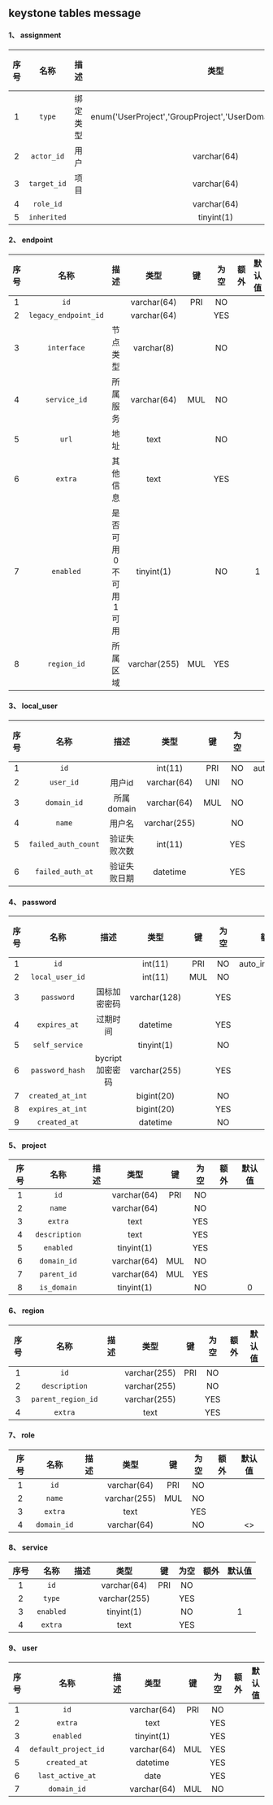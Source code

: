 ## keystone tables message


#### 1、 assignment

| 序号 |     名称     |  描述   |                              类型                              | 键  | 为空 | 额外 | 默认值 |
|:---:|:-----------:|:-------:|:-------------------------------------------------------------:|:---:|:---:|:---:|:-----:|
|  1  |   `type`    | 绑定类型 | enum('UserProject','GroupProject','UserDomain','GroupDomain') | PRI | NO  |      |       |
|  2  | `actor_id`  |  用户   |                          varchar(64)                          | PRI |  NO  |     |       |
|  3  | `target_id` |  项目   |                          varchar(64)                          | PRI |  NO  |     |       |
|  4  |  `role_id`  |         |                          varchar(64)                          | PRI | NO  |     |       |
|  5  | `inherited` |         |                          tinyint(1)                           | PRI | NO  |     |       |


#### 2、 endpoint

| 序号 |         名称          |        描述         |     类型      | 键  | 为空 | 额外 | 默认值 |
|:---:|:--------------------:|:-------------------:|:------------:|:---:|:---:|:---:|:-----:|
|  1  |         `id`         |                     | varchar(64)  | PRI | NO  |     |       |
|  2  | `legacy_endpoint_id` |                     | varchar(64)  |     | YES |     |       |
|  3  |     `interface`      |       节点类型       |  varchar(8)  |     |  NO  |     |       |
|  4  |     `service_id`     |       所属服务       | varchar(64)  | MUL |  NO  |     |       |
|  5  |        `url`         |         地址         |     text     |     | NO  |     |       |
|  6  |       `extra`        |       其他信息       |     text     |     | YES  |     |       |
|  7  |      `enabled`       | 是否可用 0不可用 1可用 |  tinyint(1)  |     | NO  |      |   1   |
|  8  |     `region_id`      |       所属区域       | varchar(255) | MUL | YES  |     |       |


#### 3、 local_user

| 序号 |         名称         |    描述    |     类型      | 键  | 为空 |      额外       | 默认值 |
|:---:|:-------------------:|:----------:|:------------:|:---:|:---:|:--------------:|:-----:|
|  1  |        `id`         |            |   int(11)    | PRI | NO  | auto_increment |       |
|  2  |      `user_id`      |   用户id    | varchar(64)  | UNI | NO  |                |       |
|  3  |     `domain_id`     | 所属domain  | varchar(64)  | MUL | NO  |                |       |
|  4  |       `name`        |   用户名    | varchar(255) |     | NO  |                |       |
|  5  | `failed_auth_count` | 验证失败次数 |   int(11)    |     | YES |                |       |
|  6  |  `failed_auth_at`   | 验证失败日期 |   datetime   |     | YES |                |       |


#### 4、 password

| 序号 |       名称        |      描述      |     类型      | 键  | 为空 |      额外       | 默认值 |
|:---:|:----------------:|:--------------:|:------------:|:---:|:---:|:--------------:|:-----:|
|  1  |       `id`       |                |   int(11)    | PRI | NO  | auto_increment |       |
|  2  | `local_user_id`  |                |   int(11)    | MUL | NO  |                |       |
|  3  |    `password`    |   国标加密密码   | varchar(128) |     | YES |                |       |
|  4  |   `expires_at`   |    过期时间     |   datetime   |     | YES |                |       |
|  5  |  `self_service`  |                |  tinyint(1)  |     | NO  |                |   0   |
|  6  | `password_hash`  | bycript加密密码 | varchar(255) |     | YES |                |       |
|  7  | `created_at_int` |                |  bigint(20)  |     | NO  |                |   0   |
|  8  | `expires_at_int` |                |  bigint(20)  |     | YES |                |       |
|  9  |   `created_at`   |                |   datetime   |     | NO  |                |       |


#### 5、 project

| 序号 |      名称      | 描述 |    类型     |  键  | 为空 | 额外 | 默认值 |
|:---:|:-------------:|:---:|:-----------:|:---:|:----:|:---:|:-----:|
|  1  |     `id`      |     | varchar(64) | PRI |  NO  |     |       |
|  2  |    `name`     |     | varchar(64) |     |  NO  |     |       |
|  3  |    `extra`    |     |    text     |     | YES  |     |       |
|  4  | `description` |     |    text     |     | YES  |     |       |
|  5  |   `enabled`   |     | tinyint(1)  |     | YES  |     |       |
|  6  |  `domain_id`  |     | varchar(64) | MUL |  NO  |     |       |
|  7  |  `parent_id`  |     | varchar(64) | MUL | YES  |     |       |
|  8  |  `is_domain`  |     | tinyint(1)  |     |  NO  |     |   0   |


#### 6、 region

| 序号 |        名称         | 描述 |     类型     |  键  | 为空 | 额外 | 默认值 |
|:---:|:------------------:|:---:|:------------:|:---:|:----:|:---:|:-----:|
|  1  |        `id`        |     | varchar(255) | PRI |  NO  |     |       |
|  2  |   `description`    |     | varchar(255) |     |  NO  |     |       |
|  3  | `parent_region_id` |     | varchar(255) |     | YES  |     |       |
|  4  |      `extra`       |     |     text     |     | YES  |     |       |


#### 7、 role

| 序号 |     名称     | 描述 |     类型     |  键  | 为空 | 额外 |  默认值   |
|:---:|:-----------:|:---:|:------------:|:---:|:----:|:---:|:--------:|
|  1  |    `id`     |     | varchar(64)  | PRI |  NO  |     |          |
|  2  |   `name`    |     | varchar(255) | MUL |  NO  |     |          |
|  3  |   `extra`   |     |     text     |     | YES  |     |          |
|  4  | `domain_id` |     | varchar(64)  |     |  NO  |     | <<null>> |


#### 8、 service

| 序号 |    名称    | 描述 |     类型     |  键  | 为空 | 额外 | 默认值 |
|:---:|:---------:|:---:|:------------:|:---:|:----:|:---:|:-----:|
|  1  |   `id`    |     | varchar(64)  | PRI |  NO  |     |       |
|  2  |  `type`   |     | varchar(255) |     | YES  |     |       |
|  3  | `enabled` |     |  tinyint(1)  |     |  NO  |     |   1   |
|  4  |  `extra`  |     |     text     |     | YES  |     |       |


#### 9、 user

| 序号 |         名称          | 描述 |    类型     |  键  | 为空 | 额外 | 默认值 |
|:---:|:--------------------:|:---:|:-----------:|:---:|:----:|:---:|:-----:|
|  1  |         `id`         |     | varchar(64) | PRI |  NO  |     |       |
|  2  |       `extra`        |     |    text     |     | YES  |     |       |
|  3  |      `enabled`       |     | tinyint(1)  |     | YES  |     |       |
|  4  | `default_project_id` |     | varchar(64) | MUL | YES  |     |       |
|  5  |     `created_at`     |     |  datetime   |     | YES  |     |       |
|  6  |   `last_active_at`   |     |    date     |     | YES  |     |       |
|  7  |     `domain_id`      |     | varchar(64) | MUL |  NO  |     |       |



